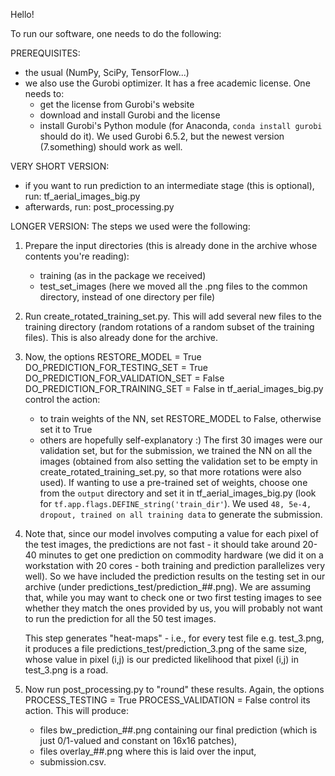 Hello!

To run our software, one needs to do the following:

PREREQUISITES:
- the usual (NumPy, SciPy, TensorFlow...)
- we also use the Gurobi optimizer. It has a free academic license. One needs to:
   - get the license from Gurobi's website
   - download and install Gurobi and the license
   - install Gurobi's Python module (for Anaconda, `conda install gurobi` should do it).
   We used Gurobi 6.5.2, but the newest version (7.something) should work as well.


VERY SHORT VERSION:
- if you want to run prediction to an intermediate stage (this is optional), run:
    tf_aerial_images_big.py
- afterwards, run:
    post_processing.py


LONGER VERSION:
The steps we used were the following:

1. Prepare the input directories (this is already done in the archive whose contents you're reading):
      - training (as in the package we received)
      - test_set_images (here we moved all the .png files to the common directory, instead of one directory per file)
2. Run create_rotated_training_set.py. This will add several new files to the training directory
   (random rotations of a random subset of the training files). This is also already done for the archive.
3. Now, the options
        RESTORE_MODEL = True
        DO_PREDICTION_FOR_TESTING_SET = True
        DO_PREDICTION_FOR_VALIDATION_SET = False
        DO_PREDICTION_FOR_TRAINING_SET = False
   in tf_aerial_images_big.py control the action:
      - to train weights of the NN, set RESTORE_MODEL to False, otherwise set it to True
      - others are hopefully self-explanatory :) The first 30 images were our validation set,
        but for the submission, we trained the NN on all the images (obtained from also setting
        the validation set to be empty in create_rotated_training_set.py, so that more rotations were also used).
    If wanting to use a pre-trained set of weights, choose one from the `output` directory
    and set it in tf_aerial_images_big.py (look for `tf.app.flags.DEFINE_string('train_dir'`).
    We used `48, 5e-4, dropout, trained on all training data` to generate the submission.
4. Note that, since our model involves computing a value for each pixel of the test images,
   the predictions are not fast - it should take around 20-40 minutes to get one prediction on commodity hardware
   (we did it on a workstation with 20 cores - both training and prediction parallelizes very well).
   So we have included the prediction results on the testing set in our archive (under predictions_test/prediction_##.png).
   We are assuming that, while you may want to check one or two first testing images to see whether they match
   the ones provided by us, you will probably not want to run the prediction for all the 50 test images.

   This step generates "heat-maps" - i.e., for every test file e.g. test_3.png,
   it produces a file predictions_test/prediction_3.png of the same size,
   whose value in pixel (i,j) is our predicted likelihood that pixel (i,j) in test_3.png is a road.
5. Now run post_processing.py to "round" these results.
   Again, the options
       PROCESS_TESTING = True
       PROCESS_VALIDATION = False
   control its action.
   This will produce:
      - files bw_prediction_##.png containing our final prediction (which is just 0/1-valued and constant on 16x16 patches),
      - files overlay_##.png where this is laid over the input,
      - submission.csv.
